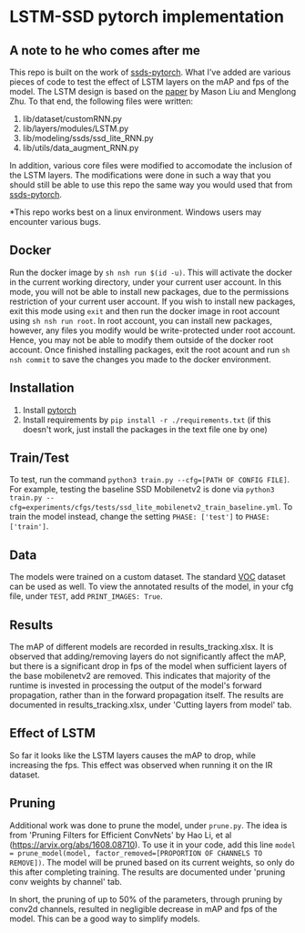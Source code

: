 # LSTM-SSD pytorch implementation  

## A note to he who comes after me  
This repo is built on the work of [ssds-pytorch](https://github.com/ShuangXieIrene/ssds.pytorch). What I've added are various pieces of code to test the effect of LSTM layers on the mAP and fps of the model. The LSTM design is based on the [paper](https://arxiv.org/abs/1711.06368) by Mason Liu and Menglong Zhu. To that end, the following files were written:  
1. lib/dataset/customRNN.py  
2. lib/layers/modules/LSTM.py  
3. lib/modeling/ssds/ssd_lite_RNN.py  
4. lib/utils/data_augment_RNN.py  

In addition, various core files were modified to accomodate the inclusion of the LSTM layers. The modifications were done in such a way that you should still be able to use this repo the same way you would used that from [ssds-pytorch](https://github.com/ShuangXieIrene/ssds.pytorch).  
  
*This repo works best on a linux environment. Windows users may encounter various bugs.  

## Docker
Run the docker image by `sh nsh run $(id -u)`. This will activate the docker in the current working directory, under your current user account. In this mode, you will not be able to install new packages, due to the permissions restriction of your current user account. If you wish to install new packages, exit this mode using `exit` and then run the docker image in root account using `sh nsh run root`. In root account, you can install new packages, however, any files you modify would be write-protected under root account. Hence, you may not be able to modify them outside of the docker root account. Once finished installing packages, exit the root acount and run `sh nsh commit` to save the changes you made to the docker environment.

## Installation
1. Install [pytorch](http://pytorch.org/)
2. Install requirements by `pip install -r ./requirements.txt` (if this doesn't work, just install the packages in the text file one by one)

## Train/Test
To test, run the command `python3 train.py --cfg=[PATH OF CONFIG FILE]`. For example, testing the baseline SSD Mobilenetv2 is done via `python3 train.py --cfg=experiments/cfgs/tests/ssd_lite_mobilenetv2_train_baseline.yml`. To train the model instead, change the setting `PHASE: ['test']` to `PHASE: ['train']`.

## Data
The models were trained on a custom dataset. The standard [VOC](http://host.robots.ox.ac.uk/pascal/VOC/) dataset can be used as well. To view the annotated results of the model, in your cfg file, under `TEST`, add `PRINT_IMAGES: True`.

## Results
The mAP of different models are recorded in results_tracking.xlsx. It is observed that adding/removing layers do not significantly affect the mAP, but there is a significant drop in fps of the model when sufficient layers of the base mobilenetv2 are removed. This indicates that majority of the runtime is invested in processing the output of the model's forward  propagation, rather than in the forward propagation itself. The results are documented in results_tracking.xlsx, under 'Cutting layers from model' tab.

## Effect of LSTM
So far it looks like the LSTM layers causes the mAP to drop, while increasing the fps. This effect was observed when running it on the IR dataset.

## Pruning
Additional work was done to prune the model, under `prune.py`. The idea is from 'Pruning Filters for Efficient ConvNets' by Hao Li, et al (https://arvix.org/abs/1608.08710). To use it in your code, add this line `model = prune_model(model, factor_removed=[PROPORTION OF CHANNELS TO REMOVE])`. The model will be pruned based on its current weights, so only do this after completing training. The results are documented under 'pruning conv weights by channel' tab.  


In short, the pruning of up to 50% of the parameters, through pruning by conv2d channels, resulted in negligible decrease in mAP and fps of the model. This can be a good way to simplify models.